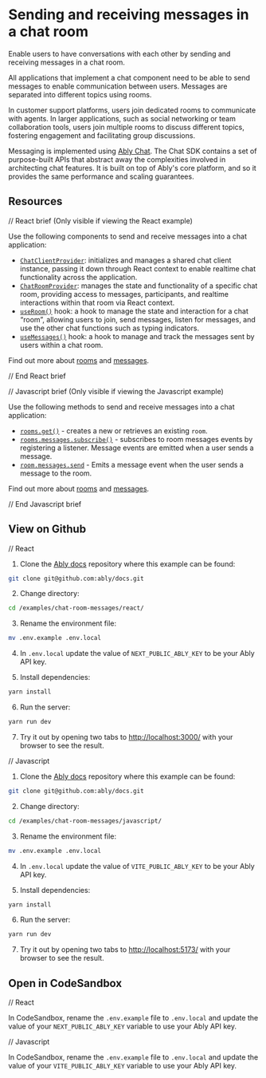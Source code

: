 # Sending and receiving messages in a chat room

Enable users to have conversations with each other by sending and receiving messages in a chat room.

All applications that implement a chat component need to be able to send messages to enable communication between users. Messages are separated into different topics using rooms.

In customer support platforms, users join dedicated rooms to communicate with agents. In larger applications, such as social networking or team collaboration tools, users join multiple rooms to discuss different topics, fostering engagement and facilitating group discussions.

Messaging is implemented using [Ably Chat](https://ably.com/docs/products/chat). The Chat SDK contains a set of purpose-built APIs that abstract away the complexities involved in architecting chat features. It is built on top of Ably's core platform, and so it provides the same performance and scaling guarantees.

## Resources

// React brief (Only visible if viewing the React example)

Use the following components to send and receive messages into a chat application:

* [`ChatClientProvider`](https://ably.com/docs/chat/setup?lang=react#instantiate): initializes and manages a shared chat client instance, passing it down through React context to enable realtime chat functionality across the application.
* [`ChatRoomProvider`](https://ably.com/docs/chat/rooms?lang=react#create): manages the state and functionality of a specific chat room, providing access to messages, participants, and realtime interactions within that room via React context.
* [`useRoom()`](https://ably.com/docs/chat/rooms?lang=react#create) hook: a hook to manage the state and interaction for a chat “room”, allowing users to join, send messages, listen for messages, and use the other chat functions such as typing indicators.
* [`useMessages()`](https://ably.com/docs/chat/rooms/messages?lang=react#subscribe) hook: a hook to manage and track the messages sent by users within a chat room.

Find out more about [rooms](https://ably.com/docs/chat/rooms?lang=react) and [messages](https://ably.com/docs/chat/rooms/messages?lang=react).

// End React brief

// Javascript brief (Only visible if viewing the Javascript example)

Use the following methods to send and receive messages into a chat application:

* [`rooms.get()`](https://ably.com/docs/chat/rooms?lang=javascript#create) - creates a new or retrieves an existing `room`.
* [`rooms.messages.subscribe()`](https://ably.com/docs/chat/rooms/messages?lang=javascript#subscribe) - subscribes to room messages events by registering a listener. Message events are emitted when a user sends a message.
* [`room.messages.send`](https://ably.com/docs/chat/rooms/messages?lang=javascript#send) - Emits a message event when the user sends a message to the room.

Find out more about [rooms](https://ably.com/docs/chat/rooms?lang=javascript) and [messages](https://ably.com/docs/chat/rooms/messages?lang=javascript).

// End Javascript brief

## View on Github

// React

1. Clone the [Ably docs](https://github.com/ably/docs) repository where this example can be found:

```sh
git clone git@github.com:ably/docs.git
```

2. Change directory:

```sh
cd /examples/chat-room-messages/react/
```

3. Rename the environment file:

```sh
mv .env.example .env.local
```

4. In `.env.local` update the value of `NEXT_PUBLIC_ABLY_KEY` to be your Ably API key.

5. Install dependencies:

```sh
yarn install
```

6. Run the server:

```sh
yarn run dev
```

7. Try it out by opening two tabs to [http://localhost:3000/](http://localhost:3000/) with your browser to see the result.

// Javascript

1. Clone the [Ably docs](https://github.com/ably/docs) repository where this example can be found:

```sh
git clone git@github.com:ably/docs.git
```

2. Change directory:

```sh
cd /examples/chat-room-messages/javascript/
```

3. Rename the environment file:

```sh
mv .env.example .env.local
```

4. In `.env.local` update the value of `VITE_PUBLIC_ABLY_KEY` to be your Ably API key.

5. Install dependencies:

```sh
yarn install
```

6. Run the server:

```sh
yarn run dev
```

7. Try it out by opening two tabs to [http://localhost:5173/](http://localhost:5173/) with your browser to see the result.

## Open in CodeSandbox

// React

In CodeSandbox, rename the `.env.example` file to `.env.local` and update the value of your `NEXT_PUBLIC_ABLY_KEY` variable to use your Ably API key.

// Javascript

In CodeSandbox, rename the `.env.example` file to `.env.local` and update the value of your `VITE_PUBLIC_ABLY_KEY` variable to use your Ably API key.
